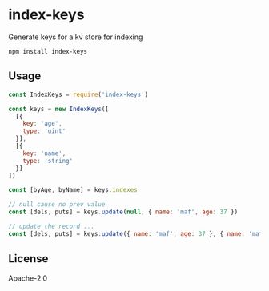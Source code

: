 # index-keys

Generate keys for a kv store for indexing

```
npm install index-keys
```

## Usage

``` js
const IndexKeys = require('index-keys')

const keys = new IndexKeys([
  [{
    key: 'age',
    type: 'uint'
  }],
  [{
    key: 'name',
    type: 'string'
  }]
])

const [byAge, byName] = keys.indexes

// null cause no prev value
const [dels, puts] = keys.update(null, { name: 'maf', age: 37 })

// update the record ...
const [dels, puts] = keys.update({ name: 'maf', age: 37 }, { name: 'maf', age: 38 })
```

## License

Apache-2.0
